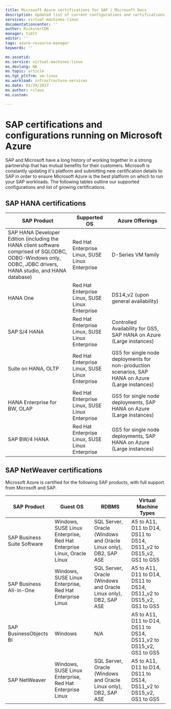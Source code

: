 ```yaml
---
title: Microsoft Azure certifications for SAP | Microsoft Docs
description: Updated list of current configurations and certifications of SAP on the Azure platform.
services: virtual-machines-linux
documentationcenter: ''
author: RicksterCDN
manager: timlt
editor: ''
tags: azure-resource-manager
keywords: ''

ms.assetid: 
ms.service: virtual-machines-linux
ms.devlang: NA
ms.topic: article
ms.tgt_pltfrm: vm-linux
ms.workload: infrastructure-services
ms.date: 03/29/2017
ms.author: rclaus
ms.custom: 

---
```

# SAP certifications and configurations running on Microsoft Azure

SAP and Microsoft have a long history of working together in a strong partnership that has mutual benefits for their customers. Microsoft is constantly updating it's platform and submitting new certification details to SAP in order to ensure Microsoft Azure is the best platform on which to run your SAP workloads. The following tables outline our supported configurations and list of growing certifications. 

## SAP HANA certifications

| SAP Product | Supported OS | Azure Offerings |
| --- | --- | --- |
| SAP HANA Developer Edition (including the HANA client software comprised of SQLODBC, ODBO-Windows only, ODBC, JDBC drivers, HANA studio, and HANA database) |Red Hat Enterprise Linux, SUSE Linux Enterprise | D-Series VM family |
| HANA One |Red Hat Enterprise Linux, SUSE Linux Enterprise |DS14_v2 (upon general availability) |
| SAP S/4 HANA |Red Hat Enterprise Linux, SUSE Linux Enterprise |Controlled Availability for GS5, SAP HANA on Azure (Large instances) |
| Suite on HANA, OLTP |Red Hat Enterprise Linux, SUSE Linux Enterprise |GS5 for single node deployments for non-production scenarios, SAP HANA on Azure (Large instances) |
| HANA Enterprise for BW, OLAP |Red Hat Enterprise Linux, SUSE Linux Enterprise |GS5 for single node deployments, SAP HANA on Azure (Large instances) |
| SAP BW/4 HANA |Red Hat Enterprise Linux, SUSE Linux Enterprise |GS5 for single node deployments, SAP HANA on Azure (Large instances) |

## SAP NetWeaver certifications
Microsoft Azure is certified for the following SAP products, with full support from Microsoft and SAP.

| SAP Product | Guest OS | RDBMS | Virtual Machine Types |
| --- | --- | --- | --- |
| SAP Business Suite Software |Windows, SUSE Linux Enterprise, Red Hat Enterprise Linux, Oracle Linux |SQL Server, Oracle (Windows and Oracle Linux only), DB2, SAP ASE |A5 to A11, D11 to D14, DS11 to DS14, DS11_v2 to DS15_v2, GS1 to GS5 |
| SAP Business All-in-One |Windows, SUSE Linux Enterprise, Red Hat Enterprise Linux |SQL Server, Oracle (Windows and Oracle Linux only), DB2, SAP ASE |A5 to A11, D11 to D14, DS11 to DS14, DS11_v2 to DS15_v2, GS1 to GS5 |
| SAP BusinessObjects BI |Windows |N/A |A5 to A11, D11 to D14, DS11 to DS14, DS11_v2 to DS15_v2, GS1 to GS5 |
| SAP NetWeaver |Windows, SUSE Linux Enterprise, Red Hat Enterprise Linux |SQL Server, Oracle (Windows and Oracle Linux only), DB2, SAP ASE |A5 to A11, D11 to D14, DS11 to DS14, DS11_v2 to DS15_v2, GS1 to GS5 |
